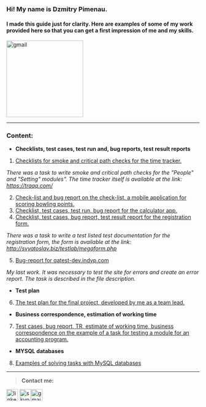 ### Hi! My name is Dzmitry Pimenau. 
#### I made this guide just for clarity. Here are examples of some of my work provided here so that you can get a first impression of me and my skills.

<img src='https://knowledgeone.ca/wp-content/uploads/2019/07/metacognition_1.jpg' alt='gmail' height='200'>

---
### Content:
+ **Checklists, test cases, test run and, bug reports, test result reports**
1. [Сhecklists for smoke and critical path checks for the time tracker.](https://github.com/Dzimitrio/Testing-my-examples/commit/2417f35b79a767beb09a3e2c3e70770ca0bbc633)

_There was a task to write smoke and critical path checks for the "People" and "Setting" modules". The time tracker itself is available at the link: https://traqq.com/_

2. [Check-list and bug report on the check-list, a mobile application for scoring bowling points.](https://github.com/Dzimitrio/Testing-my-examples/blob/main/Checklist%2C-test-run%2C-and-bug-report-of-the-mobile-app-example-Pimenau%20Dz.xlsx)
3. [Checklist, test cases, test run, bug report for the calculator app.](https://github.com/Dzimitrio/Testing-my-examples/blob/main/Check-list%2C%20test-cases%2C%20test-run%2C%20bug-report%20for%20calc.xlsx)
4. [Checklist, test cases, bug report, test result report for the registration form.](https://github.com/Dzimitrio/Testing-my-examples/blob/main/%D0%A1ontrol%20work_2_%20(checklists%2Ctest%20cases%2Cbug_reports%2CTRR)_Pimenau_Dz.xlsx)

_There was a task to write a test listed test documentation for the registration form, the form is available at the link: http://svyatoslav.biz/testlab/megaform.php_
 
5. [ Bug-report for qatest-dev.indvp.com](https://github.com/Dzimitrio/Testing-my-examples/blob/main/Bug-report.pdf)

_My last work. It was necessary to test the site for errors and create an error report. The task is described in the file description._

+ **Test plan**
6. [The test plan for the final project, developed by me as a team lead.](https://github.com/Dzimitrio/Testing-my-examples/blob/main/Test-plan%2C%20B-team.docx)
+ **Business correspondence, estimation of working time**
7. [Test cases, bug report, TR, estimate of working time, business correspondence on the example of a task for testing a module for an accounting program.](https://github.com/Dzimitrio/Testing-my-examples/blob/main/Test_cases%2Cbug_report%2CTRR%2Cbusiness_correspondence_Pimenau_Dz.docx)
+ **MYSQL databases**
8. [Examples of solving tasks with MySQL databases](https://github.com/Dzimitrio/Testing-my-examples/blob/main/Mysql_Pimenau_Dz.txt)

---
> **Сontact me:**

[<img src='https://cdn.jsdelivr.net/npm/simple-icons@3.0.1/icons/linkedin.svg' alt='linkedin' height='30'>](https://www.linkedin.com/in/dz-pimenau/)  [<img src='https://cdn.jsdelivr.net/npm/simple-icons@3.0.1/icons/skype.svg' alt='skype' height='30'>](https://join.skype.com/invite/BX3yatkMlKP5)[<img src='https://cdn.jsdelivr.net/npm/simple-icons@3.0.1/icons/gmail.svg' alt='gmail' height='30'>](dz.pimenau@gmail.com)  
